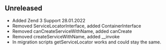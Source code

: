 ## Unreleased 
* Added Zend 3 Support 28.01.2022
* Removed ServiceLocatorInterface, added ContainerInterface
* Removed canCreateServiceWithName, added canCreate 
* Removed createServiceWithName, added __invoke
* In migration scripts getServiceLocator works and could stay the same.
